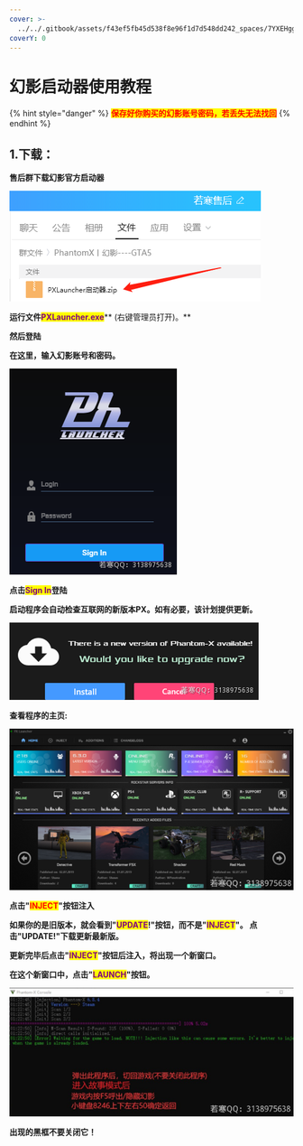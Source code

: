 ```yaml
---
cover: >-
  ../../.gitbook/assets/f43ef5fb45d538f8e96f1d7d548dd242_spaces/7YXEHggLzaiKwZjRSOD4/uploads/anLi8Q3NCIJrGE9SOhpd/QQ%E5%9B%BE%E7%89%8720210816194851_alt=media&token=76386e18-ccd0-4a63-bd46-2863b763716a.png
coverY: 0
---
```


# 幻影启动器使用教程

{% hint style="danger" %}
<mark style="color:red;">**保存好你购买的幻影账号密码，若丢失无法找回**</mark>
{% endhint %}

## **1.下载：**

**售后群下载幻影官方启动器**

![](<../../.gitbook/assets/image (34).png>)

**运行文件**<mark style="color:purple;">**PXLauncher.exe**</mark>\*\* (右键管理员打开)。\*\*

**然后登陆**

**在这里，输入幻影账号和密码。**

![](<../../.gitbook/assets/image (18).png>)

**点击**<mark style="color:purple;">**Sign In**</mark>**登陆**

**启动程序会自动检查互联网的新版本PX。如有必要，该计划提供更新。**

![](<../../.gitbook/assets/image (76) (1).png>)

**查看程序的主页:**

![](<../../.gitbook/assets/image (70).png>)

**点击"**<mark style="color:red;">**INJECT**</mark>**"按钮注入**

**如果你的是旧版本，就会看到"**<mark style="color:purple;">**UPDATE**</mark>**!"按钮，而不是"**<mark style="color:purple;">**INJECT**</mark>**"。 点击"UPDATE!"下载更新最新版。**

**更新完毕后点击"**<mark style="color:purple;">**INJECT**</mark>**"按钮后注入，将出现一个新窗口。**

**在这个新窗口中，点击"**<mark style="color:purple;">**LAUNCH**</mark>**"按钮。**

![](<../../.gitbook/assets/image (16).png>)

**出现的黑框不要关闭它！**
